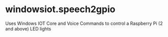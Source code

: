 # windowsiot.speech2gpio
Uses Windows IOT Core and Voice Commands to control a Raspberry Pi (2 and above) LED lights
